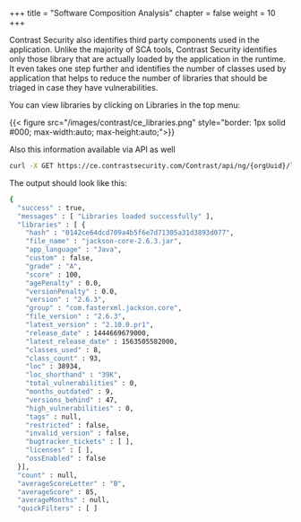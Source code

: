 +++
title = "Software Composition Analysis"
chapter = false
weight = 10
+++

Contrast Security also identifies third party components used in the application. Unlike the majority of SCA tools, Contrast Security identifies only those library that are actually loaded by the application in the runtime. It even takes one step further and identifies the number of classes used by application that helps to reduce the number of libraries that should be triaged in case they have vulnerabilities.

You can view libraries by clicking on Libraries in the top menu:

{{< figure src="/images/contrast/ce_libraries.png" style="border: 1px solid #000; max-width:auto; max-height:auto;">}}

Also this information available via API as well

```bash
curl -X GET https://ce.contrastsecurity.com/Contrast/api/ng/{orgUuid}/libraries -H 'Authorization:{authorization-key}' -H 'API-Key:{API-Key}'
```

The output should look like this:

```bash
{
  "success" : true,
  "messages" : [ "Libraries loaded successfully" ],
  "libraries" : [ {
    "hash" : "0142ce64dcd709a4b5f6e7d71305a31d3893d077",
    "file_name" : "jackson-core-2.6.3.jar",
    "app_language" : "Java",
    "custom" : false,
    "grade" : "A",
    "score" : 100,
    "agePenalty" : 0.0,
    "versionPenalty" : 0.0,
    "version" : "2.6.3",
    "group" : "com.fasterxml.jackson.core",
    "file_version" : "2.6.3",
    "latest_version" : "2.10.0.pr1",
    "release_date" : 1444669679000,
    "latest_release_date" : 1563505582000,
    "classes_used" : 8,
    "class_count" : 93,
    "loc" : 38934,
    "loc_shorthand" : "39K",
    "total_vulnerabilities" : 0,
    "months_outdated" : 9,
    "versions_behind" : 47,
    "high_vulnerabilities" : 0,
    "tags" : null,
    "restricted" : false,
    "invalid_version" : false,
    "bugtracker_tickets" : [ ],
    "licenses" : [ ],
    "ossEnabled" : false
  }],
  "count" : null,
  "averageScoreLetter" : "B",
  "averageScore" : 85,
  "averageMonths" : null,
  "quickFilters" : [ ]
```